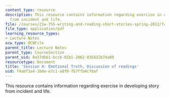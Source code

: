 ```yaml
---
content_type: resource
description: This resource contains information regarding exercise in developing story
  from incident and life.
file: /courses/21w-755-writing-and-reading-short-stories-spring-2012/f4abf3a41bdee7c1a8f0fb7ffb4cf8af_MIT21W_755S12_ses4.pdf
file_type: application/pdf
learning_resource_types:
- Lecture Notes
ocw_type: OCWFile
parent_title: Lecture Notes
parent_type: CourseSection
parent_uid: 0a37dbb1-bccb-81b1-2862-835832b7da00
resourcetype: Document
title: 'Session 4: Emotional Truth, Discussion of readings'
uid: f4abf3a4-1bde-e7c1-a8f0-fb7ffb4cf8af
---
```

This resource contains information regarding exercise in developing story from incident and life.

